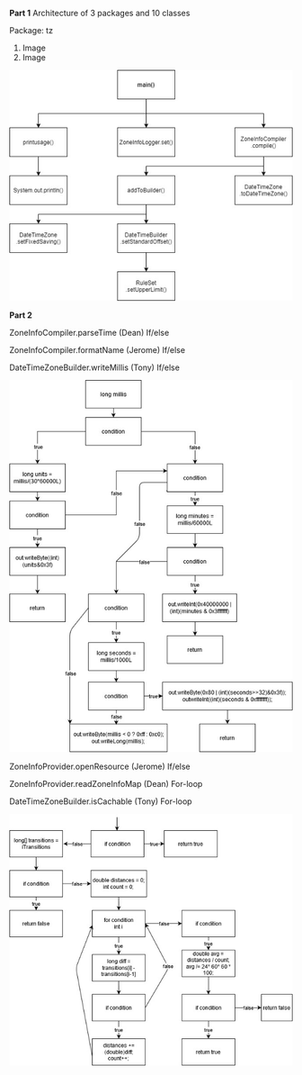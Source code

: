 **Part 1**
Architecture of 3 packages and 10 classes

Package: tz





1. Image
2. Image


![alt text](Assignment1_CallGraph.jpg "call graph")




**Part 2**

ZoneInfoCompiler.parseTime (Dean)
If/else


ZoneInfoCompiler.formatName (Jerome)
If/else


DateTimeZoneBuilder.writeMillis (Tony)
If/else

![alt text](DateTimeZoneBuilder.writeMillis.jpg "writeMillis Graph")


ZoneInfoProvider.openResource (Jerome)
If/else


ZoneInfoProvider.readZoneInfoMap (Dean)
For-loop


DateTimeZoneBuilder.isCachable (Tony)
For-loop

![alt text](DateTimeZoneBuilder.isCachable.jpg "isCachable Graph")




